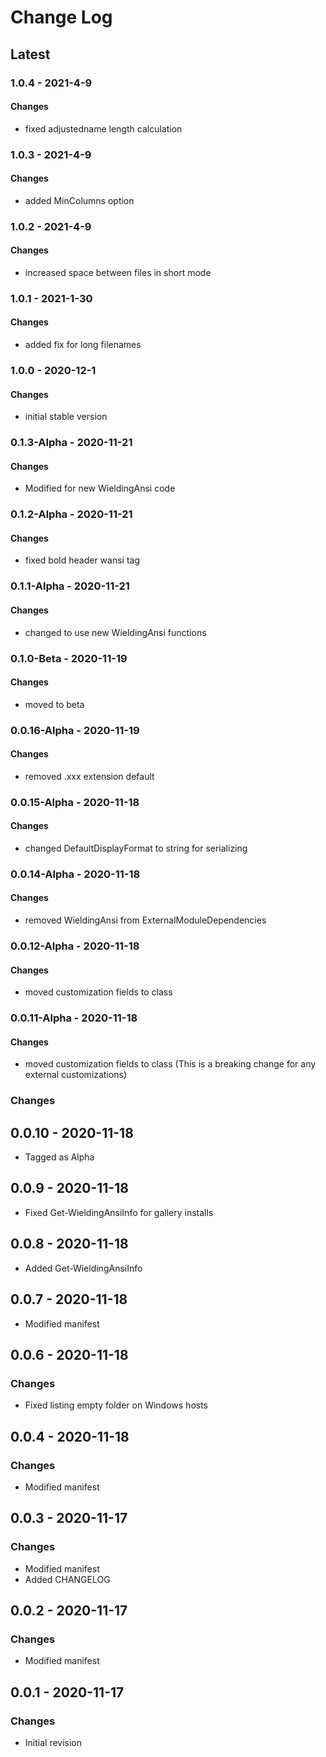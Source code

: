 Change Log
=======

## **Latest**

### 1.0.4 - 2021-4-9
#### Changes
- fixed adjustedname length calculation

### 1.0.3 - 2021-4-9
#### Changes
- added MinColumns option

### 1.0.2 - 2021-4-9
#### Changes
- increased space between files in short mode

### 1.0.1 - 2021-1-30
#### Changes
- added fix for long filenames

### 1.0.0 - 2020-12-1
#### Changes
- initial stable version

### 0.1.3-Alpha - 2020-11-21
#### Changes
- Modified for new WieldingAnsi code

### 0.1.2-Alpha - 2020-11-21
#### Changes
- fixed bold header wansi tag

### 0.1.1-Alpha - 2020-11-21
#### Changes
- changed to use new WieldingAnsi functions

### 0.1.0-Beta - 2020-11-19
#### Changes
- moved to beta

### 0.0.16-Alpha - 2020-11-19
#### Changes
- removed .xxx extension default

### 0.0.15-Alpha - 2020-11-18
#### Changes
- changed DefaultDisplayFormat to string for serializing

### 0.0.14-Alpha - 2020-11-18
#### Changes
- removed WieldingAnsi from ExternalModuleDependencies

### 0.0.12-Alpha - 2020-11-18
#### Changes
- moved customization fields to class

### 0.0.11-Alpha - 2020-11-18
#### Changes
- moved customization fields to class (This is a breaking change for any external customizations)

### Changes
## 0.0.10 - 2020-11-18
- Tagged as Alpha

## 0.0.9 - 2020-11-18
- Fixed Get-WieldingAnsiInfo for gallery installs

## 0.0.8 - 2020-11-18
- Added Get-WieldingAnsiInfo

## 0.0.7 - 2020-11-18
- Modified manifest

## 0.0.6 - 2020-11-18
### Changes
- Fixed listing empty folder on Windows hosts

## 0.0.4 - 2020-11-18
### Changes
- Modified manifest
 
## 0.0.3 - 2020-11-17
### Changes
- Modified manifest
- Added CHANGELOG

## 0.0.2 - 2020-11-17
### Changes
- Modified manifest

## 0.0.1 - 2020-11-17
### Changes
- Initial revision 
